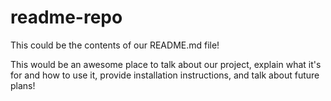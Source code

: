 # readme-repo

This could be the contents of our README.md file!

This would be an awesome place to talk about our project,
explain what it's for and how to use it,
provide installation instructions,
and talk about future plans!
